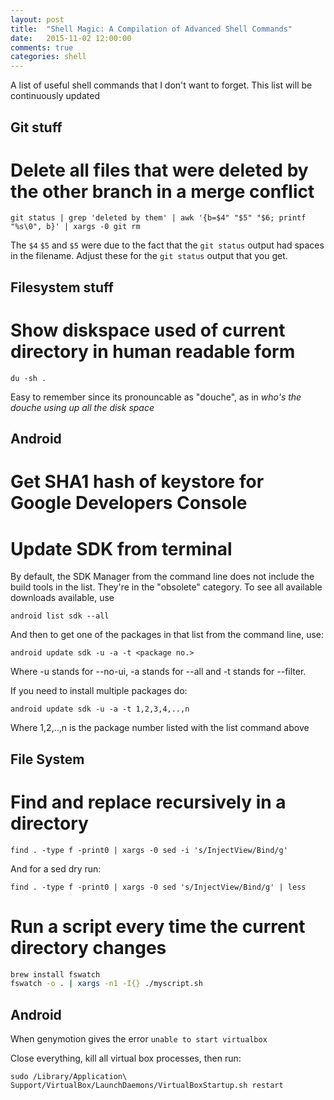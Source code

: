```yaml
---
layout: post
title:  "Shell Magic: A Compilation of Advanced Shell Commands"
date:   2015-11-02 12:00:00
comments: true
categories: shell
---
```


A list of useful shell commands that I don't want to forget. This list will be continuously updated

## Git stuff

# Delete all files that were deleted by the other branch in a merge conflict

`git status | grep 'deleted by them' | awk '{b=$4" "$5" "$6; printf "%s\0", b}' | xargs -0 git rm`

The `$4` `$5` and `$5` were due to the fact that the `git status` output had spaces in the filename. Adjust these for the `git status` output that you get.

## Filesystem stuff

# Show diskspace used of current directory in human readable form

`du -sh .`

Easy to remember since its pronouncable as "douche", as in _who's the douche using up all the disk space_


## Android

# Get SHA1 hash of keystore for Google Developers Console

# Update SDK from terminal

By default, the SDK Manager from the command line does not include the build tools in the list. They're in the "obsolete" category. To see all available downloads available, use

`android list sdk --all`

And then to get one of the packages in that list from the command line, use:

`android update sdk -u -a -t <package no.>`

Where -u stands for --no-ui, -a stands for --all and -t stands for --filter.

If you need to install multiple packages do:

`android update sdk -u -a -t 1,2,3,4,..,n`

Where 1,2,..,n is the package number listed with the list command above


## File System

# Find and replace recursively in a directory

```
find . -type f -print0 | xargs -0 sed -i 's/InjectView/Bind/g'
```

And for a sed dry run:

```
find . -type f -print0 | xargs -0 sed 's/InjectView/Bind/g' | less
```

# Run a script every time the current directory changes

```bash
brew install fswatch
fswatch -o . | xargs -n1 -I{} ./myscript.sh
```

## Android

When genymotion gives the error `unable to start virtualbox`

Close everything, kill all virtual box processes, then run:

`sudo /Library/Application\ Support/VirtualBox/LaunchDaemons/VirtualBoxStartup.sh restart`
